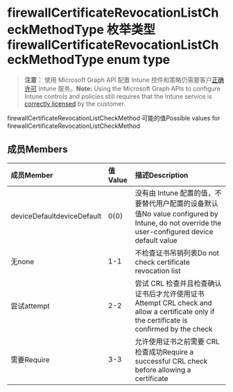 # <a name="firewallcertificaterevocationlistcheckmethodtype-enum-type"></a><span data-ttu-id="c64ae-101">firewallCertificateRevocationListCheckMethodType 枚举类型</span><span class="sxs-lookup"><span data-stu-id="c64ae-101">firewallCertificateRevocationListCheckMethodType enum type</span></span>

> <span data-ttu-id="c64ae-102">**注意：** 使用 Microsoft Graph API 配置 Intune 控件和策略仍需要客户[正确许可](https://go.microsoft.com/fwlink/?linkid=839381) Intune 服务。</span><span class="sxs-lookup"><span data-stu-id="c64ae-102">**Note:** Using the Microsoft Graph APIs to configure Intune controls and policies still requires that the Intune service is [correctly licensed](https://go.microsoft.com/fwlink/?linkid=839381) by the customer.</span></span>

<span data-ttu-id="c64ae-103">firewallCertificateRevocationListCheckMethod 可能的值</span><span class="sxs-lookup"><span data-stu-id="c64ae-103">Possible values for firewallCertificateRevocationListCheckMethod</span></span>
## <a name="members"></a><span data-ttu-id="c64ae-104">成员</span><span class="sxs-lookup"><span data-stu-id="c64ae-104">Members</span></span>
|<span data-ttu-id="c64ae-105">成员</span><span class="sxs-lookup"><span data-stu-id="c64ae-105">Member</span></span>|<span data-ttu-id="c64ae-106">值</span><span class="sxs-lookup"><span data-stu-id="c64ae-106">Value</span></span>|<span data-ttu-id="c64ae-107">描述</span><span class="sxs-lookup"><span data-stu-id="c64ae-107">Description</span></span>|
|:---|:---|:---|
|<span data-ttu-id="c64ae-108">deviceDefault</span><span class="sxs-lookup"><span data-stu-id="c64ae-108">deviceDefault</span></span>|<span data-ttu-id="c64ae-109">0</span><span class="sxs-lookup"><span data-stu-id="c64ae-109">{0}</span></span>|<span data-ttu-id="c64ae-110">没有由 Intune 配置的值，不要替代用户配置的设备默认值</span><span class="sxs-lookup"><span data-stu-id="c64ae-110">No value configured by Intune, do not override the user-configured device default value</span></span>|
|<span data-ttu-id="c64ae-111">无</span><span class="sxs-lookup"><span data-stu-id="c64ae-111">none</span></span>|<span data-ttu-id="c64ae-112">1</span><span class="sxs-lookup"><span data-stu-id="c64ae-112">-1</span></span>|<span data-ttu-id="c64ae-113">不检查证书吊销列表</span><span class="sxs-lookup"><span data-stu-id="c64ae-113">Do not check certificate revocation list</span></span>|
|<span data-ttu-id="c64ae-114">尝试</span><span class="sxs-lookup"><span data-stu-id="c64ae-114">attempt</span></span>|<span data-ttu-id="c64ae-115">2</span><span class="sxs-lookup"><span data-stu-id="c64ae-115">-2</span></span>|<span data-ttu-id="c64ae-116">尝试 CRL 检查并且检查确认证书后才允许使用证书</span><span class="sxs-lookup"><span data-stu-id="c64ae-116">Attempt CRL check and allow a certificate only if the certificate is confirmed by the check</span></span>|
|<span data-ttu-id="c64ae-117">需要</span><span class="sxs-lookup"><span data-stu-id="c64ae-117">Require</span></span>|<span data-ttu-id="c64ae-118">3</span><span class="sxs-lookup"><span data-stu-id="c64ae-118">-3</span></span>|<span data-ttu-id="c64ae-119">允许使用证书之前需要 CRL 检查成功</span><span class="sxs-lookup"><span data-stu-id="c64ae-119">Require a successful CRL check before allowing a certificate</span></span>|



